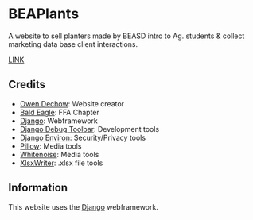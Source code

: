 # BEAPlants

A website to sell planters made by BEASD intro to Ag. students & collect marketing data base client interactions.

[LINK](beaplants-b88c96ba2582.herokuapp.com/)

## Credits

* [Owen Dechow](https://github.com/Owen-Dechow): Website creator
* [Bald Eagle](https://www.beasd.org/): FFA Chapter
* [Django](https://www.djangoproject.com/): Webframework
* [Django Debug Toolbar](https://github.com/jazzband/django-debug-toolbar): Development tools
* [Django Environ](https://django-environ.readthedocs.io/en/latest/): Security/Privacy tools
* [Pillow](https://python-pillow.org/): Media tools
* [Whitenoise](https://github.com/evansd/whitenoise): Media tools
* [XlsxWriter](https://github.com/jmcnamara/XlsxWriter): .xlsx file tools

## Information

This website uses the [Django](https://www.djangoproject.com/) webframework.
